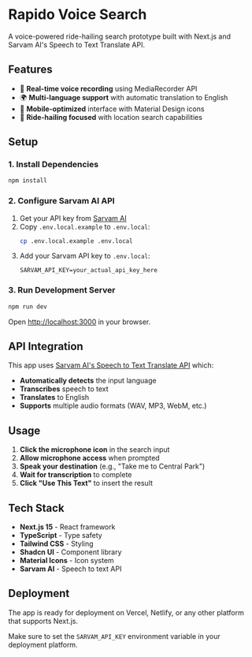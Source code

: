 # Rapido Voice Search

A voice-powered ride-hailing search prototype built with Next.js and Sarvam AI's Speech to Text Translate API.

## Features

- 🎤 **Real-time voice recording** using MediaRecorder API
- 🌍 **Multi-language support** with automatic translation to English
- 📱 **Mobile-optimized** interface with Material Design icons
- 🎯 **Ride-hailing focused** with location search capabilities

## Setup

### 1. Install Dependencies

```bash
npm install
```

### 2. Configure Sarvam AI API

1. Get your API key from [Sarvam AI](https://sarvam.ai/)
2. Copy `.env.local.example` to `.env.local`:
   ```bash
   cp .env.local.example .env.local
   ```
3. Add your Sarvam API key to `.env.local`:
   ```
   SARVAM_API_KEY=your_actual_api_key_here
   ```

### 3. Run Development Server

```bash
npm run dev
```

Open [http://localhost:3000](http://localhost:3000) in your browser.

## API Integration

This app uses [Sarvam AI's Speech to Text Translate API](https://docs.sarvam.ai/api-reference-docs/speech-to-text/translate) which:

- **Automatically detects** the input language
- **Transcribes** speech to text
- **Translates** to English
- **Supports** multiple audio formats (WAV, MP3, WebM, etc.)

## Usage

1. **Click the microphone icon** in the search input
2. **Allow microphone access** when prompted
3. **Speak your destination** (e.g., "Take me to Central Park")
4. **Wait for transcription** to complete
5. **Click "Use This Text"** to insert the result

## Tech Stack

- **Next.js 15** - React framework
- **TypeScript** - Type safety
- **Tailwind CSS** - Styling
- **Shadcn UI** - Component library
- **Material Icons** - Icon system
- **Sarvam AI** - Speech to text API

## Deployment

The app is ready for deployment on Vercel, Netlify, or any other platform that supports Next.js.

Make sure to set the `SARVAM_API_KEY` environment variable in your deployment platform.